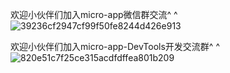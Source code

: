 
欢迎小伙伴们加入micro-app微信群交流^ ^
![39236cf2947cf99f50fe8244d426e913](https://github.com/user-attachments/assets/27e44c5e-de46-46b0-a1d1-5570013a2525)



欢迎小伙伴们加入micro-app-DevTools开发交流群^ ^
![820e51c7f25ce315acdfdffea801b209](https://github.com/user-attachments/assets/f9556074-c030-4e44-9d79-03ec452ed5d6)



































